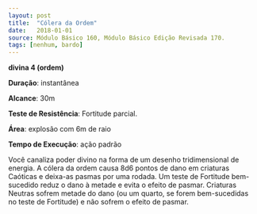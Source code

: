 ```yaml
---
layout: post
title:  "Cólera da Ordem"
date:   2018-01-01
source: Módulo Básico 160, Módulo Básico Edição Revisada 170.
tags: [nenhum, bardo]
---
```


**divina 4 (ordem)**

**Duração**: instantânea

**Alcance**: 30m

**Teste de Resistência**: Fortitude parcial.

**Área**: explosão com 6m de raio

**Tempo de Execução**: ação padrão

Você canaliza poder divino na forma de um desenho tridimensional de energia.
A cólera da ordem causa 8d6 pontos de dano em criaturas Caóticas e deixa-as pasmas por uma rodada. Um teste de Fortitude bem-sucedido reduz o dano à metade e evita o efeito de pasmar.
Criaturas Neutras sofrem metade do dano (ou um quarto, se forem bem-sucedidas no teste de Fortitude) e não sofrem o efeito de pasmar.
